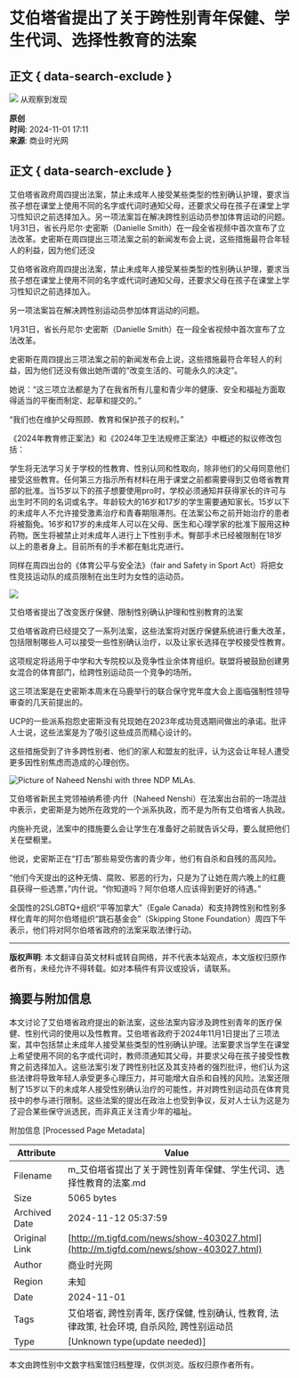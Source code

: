 # 艾伯塔省提出了关于跨性别青年保健、学生代词、选择性教育的法案

## 正文 { data-search-exclude }


![](http://www.tigfd.com/file/upload/202312/03/153314641.png) 
从观察到发现

**原创**  
**时间**: 2024-11-01 17:11  
**来源**: 商业时光网  

## 正文 { data-search-exclude }

艾伯塔省政府周四提出法案，禁止未成年人接受某些类型的性别确认护理，要求当孩子想在课堂上使用不同的名字或代词时通知父母，还要求父母在孩子在课堂上学习性知识之前选择加入。另一项法案旨在解决跨性别运动员参加体育运动的问题。1月31日，省长丹尼尔·史密斯（Danielle Smith）在一段全省视频中首次宣布了立法改革。史密斯在周四提出三项法案之前的新闻发布会上说，这些措施最符合年轻人的利益，因为他们还没

艾伯塔省政府周四提出法案，禁止未成年人接受某些类型的性别确认护理，要求当孩子想在课堂上使用不同的名字或代词时通知父母，还要求父母在孩子在课堂上学习性知识之前选择加入。

另一项法案旨在解决跨性别运动员参加体育运动的问题。

1月31日，省长丹尼尔·史密斯（Danielle Smith）在一段全省视频中首次宣布了立法改革。

史密斯在周四提出三项法案之前的新闻发布会上说，这些措施最符合年轻人的利益，因为他们还没有做出她所谓的“改变生活的、可能永久的决定”。

她说：“这三项立法都是为了在我省所有儿童和青少年的健康、安全和福祉方面取得适当的平衡而制定、起草和提交的。”

“我们也在维护父母照顾、教育和保护孩子的权利。”

《2024年教育修正案法》和《2024年卫生法规修正案法》中概述的拟议修改包括：

学生将无法学习关于学校的性教育、性别认同和性取向，除非他们的父母同意他们接受这些教育。任何第三方指示所有材料在用于课堂之前都需要得到艾伯塔省教育部的批准。当15岁以下的孩子想要使用pro时，学校必须通知并获得家长的许可与出生时不同的名词或名字。年龄较大的16岁和17岁的学生需要通知家长。15岁以下的未成年人不允许接受激素治疗和青春期阻滞剂。在法案公布之前开始治疗的患者将被豁免。16岁和17岁的未成年人可以在父母、医生和心理学家的批准下服用这种药物。医生将被禁止对未成年人进行上下性别手术。臀部手术已经被限制在18岁以上的患者身上。目前所有的手术都在魁北克进行。

同样在周四出台的《体育公平与安全法》（fair and Safety in Sport Act）将把女性竞技运动队的成员限制在出生时为女性的运动员。

![](http://www.tigfd.com/file/upload/202411/01/171148191.jpg)

艾伯塔省提出了改变医疗保健、限制性别确认护理和性别教育的法案

艾伯塔省政府已经提交了一系列法案，这些法案将对医疗保健系统进行重大改革，包括限制哪些人可以接受一些性别确认治疗，以及让家长选择在学校接受性教育。

这项规定将适用于中学和大专院校以及竞争性业余体育组织。联盟将被鼓励创建男女混合的体育部门，给跨性别运动员一个竞争的场所。

这三项法案是在史密斯本周末在马鹿举行的联合保守党年度大会上面临强制性领导审查的几天前提出的。

UCP的一些派系抱怨史密斯没有兑现她在2023年成功竞选期间做出的承诺。批评人士说，这些法案是为了吸引这些成员而精心设计的。

这些措施受到了许多跨性别者、他们的家人和盟友的批评，认为这会让年轻人遭受更多因性别焦虑而造成的心理创伤。

![Picture of Naheed Nenshi with three NDP MLAs. ](http://www.tigfd.com/file/upload/202411/01/171148111.jpg)

艾伯塔省新民主党领袖纳希德·内什（Naheed Nenshi）在法案出台前的一场混战中表示，史密斯是为她所在政党的一个派系执政，而不是为所有艾伯塔省人执政。

内施补充说，法案中的措施要么会让学生在准备好之前就告诉父母，要么就把他们关在壁橱里。

他说，史密斯正在“打击”那些易受伤害的青少年，他们有自杀和自残的高风险。

“他们今天提出的这种无情、腐败、邪恶的行为，只是为了让她在周六晚上的红鹿县获得一些选票，”内什说。“你知道吗？阿尔伯塔人应该得到更好的待遇。”

全国性的2SLGBTQ+组织“平等加拿大”（Egale Canada）和支持跨性别和性别多样化青年的阿尔伯塔组织“跳石基金会”（Skipping Stone Foundation）周四下午表示，他们将对阿尔伯塔省政府的法案采取法律行动。

---

**版权声明**: 本文翻译自英文材料或转自网络，并不代表本站观点，本文版权归原作者所有，未经允许不得转载。如对本稿件有异议或投诉，请联系。

## 摘要与附加信息

<!-- tcd_abstract -->
本文讨论了艾伯塔省政府提出的新法案，这些法案内容涉及跨性别青年的医疗保健、性别代词的使用以及性教育。艾伯塔省政府于2024年11月1日提出了三项法案，其中包括禁止未成年人接受某些类型的性别确认护理。法案要求当学生在课堂上希望使用不同的名字或代词时，教师须通知其父母，并要求父母在孩子接受性教育之前选择加入。这些法案引发了跨性别社区及其支持者的强烈批评，他们认为这些法律将导致年轻人承受更多心理压力，并可能增大自杀和自残的风险。法案还限制了15岁以下的未成年人接受性别确认治疗的可能性，并对跨性别运动员在体育竞技中的参与进行限制。这些法案的提出在政治上也受到争议，反对人士认为这是为了迎合某些保守派选民，而非真正关注青少年的福祉。
<!-- tcd_abstract_end -->

附加信息 [Processed Page Metadata]

| Attribute       | Value                                  |
|-----------------|----------------------------------------|
| Filename        | m_艾伯塔省提出了关于跨性别青年保健、学生代词、选择性教育的法案.md                             |
| Size            | 5065 bytes                           |
| Archived Date   | 2024-11-12 05:37:59                             |
| Original Link   | [http://m.tigfd.com/news/show-403027.html](http://m.tigfd.com/news/show-403027.html)                       |
| Author          | 商业时光网                               |
| Region          | 未知                               |
| Date            | 2024-11-01                                 |
| Tags            | 艾伯塔省, 跨性别青年, 医疗保健, 性别确认, 性教育, 法律政策, 社会环境, 自杀风险, 跨性别运动员                                 |
| Type            | [Unknown type(update needed)]                                 |
<!-- tcd_table_end -->

本文由跨性别中文数字档案馆归档整理，仅供浏览。版权归原作者所有。
